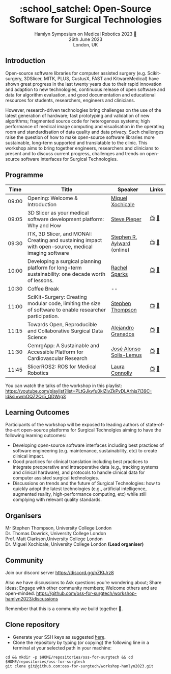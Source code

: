<h1 align="center">
:school_satchel: Open-Source Software for Surgical Technologies
</h1>
<div align="center">

Hamlyn Symposium on Medical Robotics 2023 [:link:](https://www.hamlynsymposium.org/events/open-source-software-for-surgical-technologies)    
26th June 2023       
London, UK   

</div>

## Introduction
Open-source software libraries for computer assisted surgery (e.g. Scikit-surgery, 3DSlicer, MITK, PLUS, CustusX, FAST and KitwareMedical) have shown great progress in the last twenty years due to their rapid innovation and adaption to new technologies, continuous release of open software and data for algorithm evaluation, and good documentation and educational resources for students, researchers, engineers and clinicians.

However, research-driven technologies bring challenges on the use of the latest generation of hardware; fast prototyping and validation of new algorithms; fragmented source code for heterogenous systems; high performance of medical image computing and visualisation in the operating room and standardisation of data quality and data privacy. Such challenges raise the question of how to make open-source software libraries more sustainable, long-term supported and translatable to the clinic. This workshop aims to bring together engineers, researchers and clinicians to present and to discuss current progress, challenges and trends on open-source software interfaces for Surgical Technologies.

## Programme
| Time   | Title | Speaker | Links  |
| --     | --    | --      | --     |
| 09:00  | Opening: Welcome & Introduction | [Miguel Xochicale](speakers/Miguel-Xochicale) |                                                                                                | 
| 09:05  | 3D Slicer as your medical software development platform: Why and How | [Steve Pieper](speakers/Steve-Pieper)   | [:tv:](https://youtu.be/5O2dIgqLNtg) [:book:](speakers/Steve-Pieper/StevePieper-slides.pdf)    | 
| 09:30  | ITK, 3D Slicer, and MONAI: Creating and sustaining impact with open-source, medical imaging software | [Stephen R. Aylward](speakers/Stephen-R-Aylward) (online) | [:tv:](https://youtu.be/oHwHXa_ROqs) [:book:](speakers/Stephen-R-Aylward/StephenAylward-slides.pdf) |
| 10:00  | Developing a surgical planning platform for long-term sustainability: one decade worth of lessons. | [Rachel Sparks](speakers/Rachel-Sparks) | [:tv:](https://youtu.be/X29plu5d22c) [:book:](speakers/Rachel-Sparks/RachelSparks-slides.pdf)  |
| 10:30  | Coffee Break | --  | 
| 11:00  | SciKit-Surgery: Creating modular code, limiting the size of software to enable researcher participation. | [Stephen Thompson](speakers/Stephen-Thompson) | [:tv:](https://youtu.be/RuvsV6RFb7A) [:book:](speakers/Stephen-Thompson/StephenThompson-slides.pdf) |
| 11:15  | Towards Open, Reproducible and Collaborative Surgical Data Science | [Alejandro Granados](speakers/Alejandro-Granados) | [:tv:](https://youtu.be/RNsZZjsUrSU) [:book:](speakers/Alejandro-Granados/AlejandroGranados-slides.pdf)  |
| 11:30  | CemrgApp: A Sustainable and Accessible Platform for Cardiovascular Research | [José Alonso Solís-Lemus](speakers/Jose-Alonso-Solis-Lemus) | [:tv:](https://youtu.be/PsnEUMd2k50) [:book:](speakers/Jose-Alonso-Solis-Lemus/JoseAlonsoSolisLemus-slides.pdf) |   
| 11:45  | SlicerROS2: ROS for Medical Robotics | [Laura Connolly](speakers/Laura-Connolly) | [:tv:](https://youtu.be/OZBgR6te3Gs) [:book:](speakers/Laura-Connolly/LauraConnolly-slides.pdf)  |

You can watch the talks of the workshop in this playlist: https://youtube.com/playlist?list=PLtGJkyfu0klZlvZkPyDLArhjs7i39C-ld&si=wmOQZ2Qr5_QDWrg3

## Learning Outcomes
Participants of the workshop will be exposed to leading authors of state-of-the-art open-source platforms for Surgical Technolgies aiming to have the following learning outcomes:
* Developing open-source software interfaces including best practices of software engineering (e.g. maintenance, sustainability, etc) to create clinical impact.
* Good practices for clinical translation including best practices to integrate preoperative and intraoperative data (e.g., tracking systems and clinical hardware), and protocols to handle clinical data for computer assisted surgical technologies.
* Discussions on trends and the future of Surgical Technologies: how to quickly adopt the latest technologies (e.g., artificial intelligence, augmented reality, high-performance computing, etc) while still complying with relevant quality standards.

## Organisers
Mr Stephen Thompson, University College London  
Dr. Thomas Dowrick, University College London  
Prof. Matt Clarkson,University College London  
Dr. Miguel Xochicale, University College London  **(Lead organiser)**

## Community
Join our discord server
https://discord.gg/nZKtJrz8

Also we have discussions to Ask questions you’re wondering about; Share ideas; Engage with other community members; Welcome others and are open-minded. 
https://github.com/oss-for-surgtech/workshop-hamlyn2023/discussions

Remember that this is a community we build together 💪.

## Clone repository
* Generate your SSH keys as suggested [here](https://docs.github.com/en/github/authenticating-to-github/generating-a-new-ssh-key-and-adding-it-to-the-ssh-agent). 
* Clone the repository by typing (or copying) the following line in a terminal at your selected path in your machine:
```
cd && mkdir -p $HOME/repositories/oss-for-surgtech && cd  $HOME/repositories/oss-for-surgtech
git clone git@github.com:oss-for-surgtech/workshop-hamlyn2023.git
```

